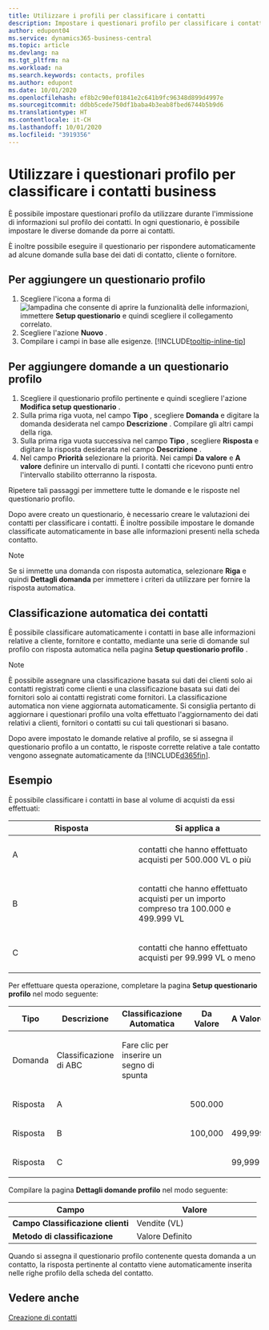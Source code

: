```yaml
---
title: Utilizzare i profili per classificare i contatti
description: Impostare i questionari profilo per classificare i contatti business
author: edupont04
ms.service: dynamics365-business-central
ms.topic: article
ms.devlang: na
ms.tgt_pltfrm: na
ms.workload: na
ms.search.keywords: contacts, profiles
ms.author: edupont
ms.date: 10/01/2020
ms.openlocfilehash: ef8b2c90ef01841e2c641b9fc96348d899d4997e
ms.sourcegitcommit: ddbb5cede750df1baba4b3eab8fbed6744b5b9d6
ms.translationtype: HT
ms.contentlocale: it-CH
ms.lasthandoff: 10/01/2020
ms.locfileid: "3919356"
---
```

# <a name="use-profile-questionnaires-to-classify-business-contacts"></a>Utilizzare i questionari profilo per classificare i contatti business
È possibile impostare questionari profilo da utilizzare durante l'immissione di informazioni sul profilo dei contatti. In ogni questionario, è possibile impostare le diverse domande da porre ai contatti.  

È inoltre possibile eseguire il questionario per rispondere automaticamente ad alcune domande sulla base dei dati di contatto, cliente o fornitore.  

## <a name="to-add-a-profile-questionnaire"></a>Per aggiungere un questionario profilo
1.  Scegliere l'icona a forma di ![lampadina che consente di aprire la funzionalità delle informazioni](media/ui-search/search_small.png "Informazioni sull'operazione che si desidera eseguire"), immettere **Setup questionario** e quindi scegliere il collegamento correlato.  
2.  Scegliere l'azione **Nuovo** .  
3.  Compilare i campi in base alle esigenze. [!INCLUDE[tooltip-inline-tip](includes/tooltip-inline-tip_md.md)]  

## <a name="to-add-questions-to-a-profile-questionnaire"></a>Per aggiungere domande a un questionario profilo
1.  Scegliere il questionario profilo pertinente e quindi scegliere l'azione **Modifica setup questionario** .  
2.  Sulla prima riga vuota, nel campo **Tipo** , scegliere **Domanda** e digitare la domanda desiderata nel campo **Descrizione** . Compilare gli altri campi della riga.  
3.  Sulla prima riga vuota successiva nel campo **Tipo** , scegliere **Risposta** e digitare la risposta desiderata nel campo **Descrizione** .  
4.  Nel campo **Priorità** selezionare la priorità. Nei campi **Da valore** e **A valore** definire un intervallo di punti. I contatti che ricevono punti entro l'intervallo stabilito otterranno la risposta.  

Ripetere tali passaggi per immettere tutte le domande e le risposte nel questionario profilo.

Dopo avere creato un questionario, è necessario creare le valutazioni dei contatti per classificare i contatti. È inoltre possibile impostare le domande classificate automaticamente in base alle informazioni presenti nella scheda contatto.  

> [!NOTE]
> Se si immette una domanda con risposta automatica, selezionare <STRONG>Riga</STRONG> e quindi <STRONG>Dettagli domanda</STRONG> per immettere i criteri da utilizzare per fornire la risposta automatica.

## <a name="the-automatic-classification-of-contacts"></a>Classificazione automatica dei contatti
È possibile classificare automaticamente i contatti in base alle informazioni relative a cliente, fornitore e contatto, mediante una serie di domande sul profilo con risposta automatica nella pagina **Setup questionario profilo** .  

> [!NOTE]
> È possibile assegnare una classificazione basata sui dati dei clienti solo ai contatti registrati come clienti e una classificazione basata sui dati dei fornitori solo ai contatti registrati come fornitori. La classificazione automatica non viene aggiornata automaticamente. Si consiglia pertanto di aggiornare i questionari profilo una volta effettuato l'aggiornamento dei dati relativi a clienti, fornitori o contatti su cui tali questionari si basano.  

Dopo avere impostato le domande relative al profilo, se si assegna il questionario profilo a un contatto, le risposte corrette relative a tale contatto vengono assegnate automaticamente da [!INCLUDE[d365fin](includes/d365fin_md.md)].  

## <a name="example"></a>Esempio
È possibile classificare i contatti in base al volume di acquisti da essi effettuati:

<table>
<colgroup>
<col style="width: 50%" />
<col style="width: 50%" />
</colgroup>
<thead>
<tr class="header">
<th><strong>Risposta</strong></th>
<th><strong>Si applica a</strong></th>
</tr>
</thead>
<tbody>
<tr class="odd">
<td><p>A</p></td>
<td><p>contatti che hanno effettuato acquisti per 500.000 VL o più</p></td>
</tr>
<tr class="even">
<td><p>B</p></td>
<td><p>contatti che hanno effettuato acquisti per un importo compreso tra 100.000 e 499.999 VL</p></td>
</tr>
<tr class="odd">
<td><p>C</p></td>
<td><p>contatti che hanno effettuato acquisti per 99.999 VL o meno</p></td>
</tr>
</tbody>
</table>

Per effettuare questa operazione, completare la pagina **Setup questionario profilo** nel modo seguente:


<table>
<colgroup>
<col style="width: 20%" />
<col style="width: 20%" />
<col style="width: 20%" />
<col style="width: 20%" />
<col style="width: 20%" />
</colgroup>
<thead>
<tr class="header">
<th><strong>Tipo</strong></th>
<th><strong>Descrizione</strong></th>
<th><strong>Classificazione Automatica</strong></th>
<th><strong>Da Valore</strong></th>
<th><strong>A Valore</strong></th>
</tr>
</thead>
<tbody>
<tr class="odd">
<td><p>Domanda</p></td>
<td><p>Classificazione di ABC</p></td>
<td><p>Fare clic per inserire un segno di spunta</p></td>
<td><p> </p></td>
<td><p> </p></td>
</tr>
<tr class="even">
<td><p>Risposta</p></td>
<td><p>A</p></td>
<td><p> </p></td>
<td><p>500.000</p></td>
<td><p> </p></td>
</tr>
<tr class="odd">
<td><p>Risposta</p></td>
<td><p>B</p></td>
<td><p> </p></td>
<td><p>100,000</p></td>
<td><p>499,999</p></td>
</tr>
<tr class="even">
<td><p>Risposta</p></td>
<td><p>C</p></td>
<td><p> </p></td>
<td><p> </p></td>
<td><p>99,999</p></td>
</tr>
</tbody>
</table>

Compilare la pagina **Dettagli domande profilo** nel modo seguente:
<table>
<colgroup>
<col style="width: 50%" />
<col style="width: 50%" />
</colgroup>
<thead>
<tr class="header">
<th><strong>Campo</strong></th>
<th><strong>Valore</strong></th>
</tr>
</thead>
<tbody>
<tr>
<td><strong>Campo Classificazione clienti</strong></td>
<td><emphasis>Vendite (VL)</emphasis></td>
</tr>
<tr>
<td><strong>Metodo di classificazione</strong></td>
<td><emphasis>Valore Definito</emphasis></td>
</tr>
</tbody>
</table>

Quando si assegna il questionario profilo contenente questa domanda a un contatto, la risposta pertinente al contatto viene automaticamente inserita nelle righe profilo della scheda del contatto.

## <a name="see-also"></a>Vedere anche
[Creazione di contatti](marketing-create-contact-companies.md)  
